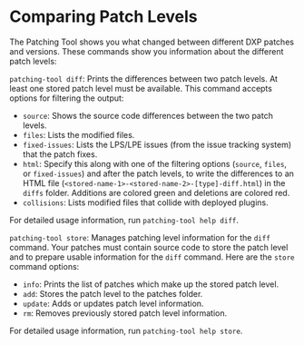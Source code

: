 # Comparing Patch Levels

The Patching Tool shows you what changed between different DXP patches and versions. These commands show you information about the different patch levels:

`patching-tool diff`: Prints the differences between two patch levels. At least one stored patch level must be available. This command accepts options for filtering the output: 

- `source`: Shows the source code differences between the two patch levels.
- `files`: Lists the modified files.
- `fixed-issues`: Lists the LPS/LPE issues (from the issue tracking system) that the patch fixes.
- `html`: Specify this along with one of the filtering options (`source`, `files`, or `fixed-issues`) and after the patch levels, to write the differences to an HTML file (`<stored-name-1>-<stored-name-2>-[type]-diff.html`) in the `diffs` folder. Additions are colored green and deletions are colored red.
- `collisions`: Lists modified files that collide with deployed plugins.

For detailed usage information, run `patching-tool help diff`.

`patching-tool store`: Manages patching level information for the `diff` command. Your patches must contain source code to store the patch level and to prepare usable information for the `diff` command. Here are the `store` command options: 

- `info`: Prints the list of patches which make up the stored patch level.
- `add`: Stores the patch level to the patches folder.
- `update`: Adds or updates patch level information.
- `rm`: Removes previously stored patch level information.

For detailed usage information, run `patching-tool help store`.

